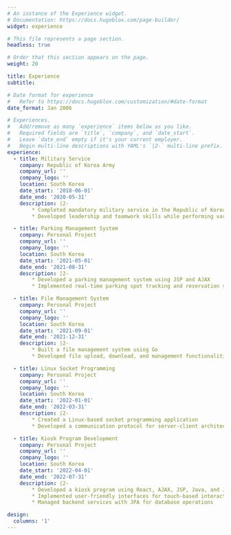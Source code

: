 ```yaml
---
# An instance of the Experience widget.
# Documentation: https://docs.hugoblox.com/page-builder/
widget: experience

# This file represents a page section.
headless: true

# Order that this section appears on the page.
weight: 20

title: Experience
subtitle:

# Date format for experience
#   Refer to https://docs.hugoblox.com/customization/#date-format
date_format: Jan 2006

# Experiences.
#   Add/remove as many `experience` items below as you like.
#   Required fields are `title`, `company`, and `date_start`.
#   Leave `date_end` empty if it's your current employer.
#   Begin multi-line descriptions with YAML's `|2-` multi-line prefix.
experience:
  - title: Military Service
    company: Republic of Korea Army
    company_url: ''
    company_logo: ''
    location: South Korea
    date_start: '2018-06-01'
    date_end: '2020-05-31'
    description: |2-
        * Completed mandatory military service in the Republic of Korea Army
        * Developed leadership and teamwork skills while performing various duties

  - title: Parking Management System
    company: Personal Project
    company_url: ''
    company_logo: ''
    location: South Korea
    date_start: '2021-05-01'
    date_end: '2021-08-31'
    description: |2-
        * Developed a parking management system using JSP and AJAX
        * Implemented real-time parking spot tracking and reservation system

  - title: File Management System
    company: Personal Project
    company_url: ''
    company_logo: ''
    location: South Korea
    date_start: '2021-09-01'
    date_end: '2021-12-31'
    description: |2-
        * Built a file management system using Go
        * Developed file upload, download, and management functionalities

  - title: Linux Socket Programming
    company: Personal Project
    company_url: ''
    company_logo: ''
    location: South Korea
    date_start: '2022-01-01'
    date_end: '2022-03-31'
    description: |2-
        * Created a Linux-based socket programming application
        * Developed a communication protocol for server-client architecture

  - title: Kiosk Program Development
    company: Personal Project
    company_url: ''
    company_logo: ''
    location: South Korea
    date_start: '2022-04-01'
    date_end: '2022-07-31'
    description: |2-
        * Developed a kiosk program using React, AJAX, JSP, Java, and JPA
        * Implemented user-friendly interfaces for touch-based interactions
        * Managed backend services with JPA for database operations

design:
  columns: '1'
---
```

